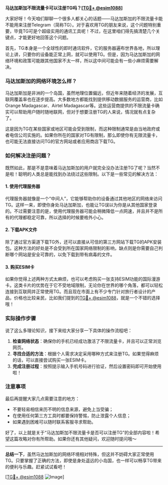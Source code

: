 **马达加斯加不限流量卡可以注册TG吗？[[TG💪+ @esim1088](https://t.me/s/esim1088)]**

大家好呀！今天咱们聊聊一个很多人都关心的话题——马达加斯加的不限流量卡能不能用来注册Telegram（简称TG）。对于喜欢用TG的朋友来说，这个问题特别重要，毕竟TG可是个超级实用的通讯工具呢！不过，在这里咱们得先搞清楚几个关键点，才能更好地回答这个问题。

首先，TG本身是一个全球性的即时通讯软件，它的服务器遍布世界各地，所以理论上讲，只要你的设备能正常上网，就可以使用TG。但是，因为马达加斯加的网络环境和政策可能跟其他国家不太一样，所以这中间可能会有一些小麻烦需要解决。

### 马达加斯加的网络环境怎么样？

马达加斯加是非洲的一个岛国，虽然地理位置偏远，但近年来随着经济的发展，互联网覆盖率也在逐步提高。大多数地方都能找到提供移动数据服务的运营商，比如Orange Madagascar、Airtel Madagascar等。这些运营商提供的不限流量卡确实可以帮助用户随时随地联网，但对于想要注册TG的人来说，情况就有点复杂了。

这是因为TG在某些国家或地区可能会受到限制，而这种限制通常是由当地政府或者电信公司实施的。如果你所在的国家对TG有限制，那么即使你有无限流量卡，也可能无法直接访问TG的官方网站或者应用商店下载TG。

### 如何解决注册问题？

既然如此，那是不是意味着马达加斯加的用户就完全没办法注册TG了呢？当然不是啦！聪明的人类总是能找到办法绕过这些限制。以下是一些常见的解决方法：

#### 1. 使用代理服务器

代理服务器就像是一个“中间人”，它能够帮助你的设备通过其他地区的网络来访问TG。这样一来，即使你身处马达加斯加，也能让TG误以为你是从其他国家登录的。不过需要注意的是，使用代理服务器可能会稍微降低一点网速，并且并不是所有的代理都稳定可靠，所以选择的时候要格外小心。

#### 2. 下载APK文件

除了通过官方渠道下载TG外，还可以直接从可信的第三方网站下载TG的APK安装包。这种方法的好处是不会受到所在国家网络限制的影响，缺点则是你需要自己判断哪个网站是安全可靠的，以免下载到带有病毒的文件。

#### 3. 购买ESIM卡

如果你觉得上述两种方式太麻烦，也可以考虑购买一张支持ESIM功能的国际漫游卡。这类卡片的优势在于它不受地域限制，无论你在世界的哪个角落，都可以轻松连接到互联网并正常使用TG。而且现在市面上有不少专门针对旅行者设计的产品，价格也比较亲民，比如我们提到的[TG💪+ @esim1088](https://t.me/s/esim1088)，就是一个不错的选择哦！

### 实际操作步骤

说了这么多理论知识，接下来给大家分享一下具体的操作流程吧：

1. **检查网络状态**：确保你的手机已经成功激活了不限流量卡，并且可以正常浏览网页。
2. **寻找合适的方法**：根据个人需求决定采用哪种方式来注册TG。如果觉得麻烦的话，可以直接尝试购买一张ESIM卡。
3. **完成注册过程**：按照提示输入手机号码进行验证，然后设置密码即可开始使用啦！

### 注意事项

最后再提醒大家几点需要注意的地方：
- 不要轻易相信来历不明的信息来源，避免上当受骗；
- 在使用任何第三方工具时都要保持警惕，防止泄露个人信息；
- 如果遇到困难可以随时联系客服寻求帮助。

好了，以上就是关于“马达加斯加不限流量卡是否可以注册TG”的全部内容啦！希望这篇攻略对你有所帮助。如果你还有其他疑问，欢迎随时提问哦～ 

---

**总结一下**，虽然马达加斯加的网络环境相对特殊，但这并不妨碍大家正常使用TG。只要掌握了正确的方法，即使是身处遥远的小岛国，也一样可以畅享TG带来的便利与乐趣。赶紧试试看吧！

[[TG💪+ @esim1088](https://t.me/s/esim1088) ![Image](https://i.postimg.cc/4NQfJmqS/Snipaste-2025-05-13-00-14-12.png)]